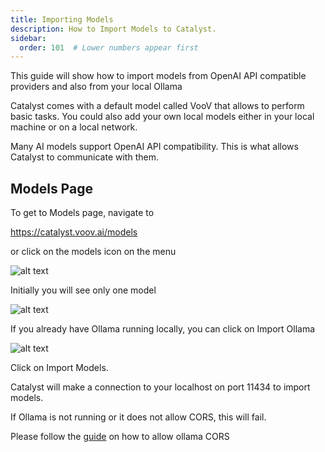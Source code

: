 ```yaml
---
title: Importing Models
description: How to Import Models to Catalyst.
sidebar:
  order: 101  # Lower numbers appear first
---
```


This guide will show how to import models from OpenAI API compatible providers and also from your local Ollama

Catalyst comes with a default model called VooV that allows to perform basic tasks. You could also add your own local models either in your local machine or on a local network. 

Many AI models support OpenAI API compatibility. This is what allows Catalyst to communicate with them.

## Models Page

To get to Models page, navigate to 

https://catalyst.voov.ai/models

or click on the models icon on the menu

![alt text](https://static.objectgraph.com/img/catalyst-nav.png)

Initially you will see only one model

![alt text](https://static.objectgraph.com/img/catalyst-models.png)

If you already have Ollama running locally, you can click on Import Ollama

![alt text](https://static.objectgraph.com/img/catalyst-import-ollama.png)

Click on Import Models.

Catalyst will make a connection to your localhost on port 11434 to import models.

If Ollama is not running or it does not allow CORS, this will fail.

Please follow the [guide](/guides/ollama-cors-hostbinding) on how to allow ollama CORS 
